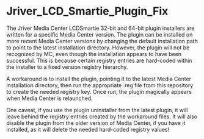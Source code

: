 # Jriver_LCD_Smartie_Plugin_Fix

The Jriver Media Center LCDSmartie 32-bit and 64-bit plugin installers are written for a specific Media Center version. The plugin can be installed on more recent Media Center versions by changing the default installation path to point to the latest installation directory. However, the plugin will not be recognized by MC, even though the installation appears to have been successful. This is because certain registry entries are hard-coded within the installer to a fixed version registry hierarchy.

A workaround is  to install the plugin, pointing it to the latest Media Center installation directory, then run the appropriate .reg file from this repository to create the needed registry key. Once run, the plugin magically appears when Media Center is relaunched.

One caveat, if you use the plugin uninstaller from the latest plugin, it will leave behind the registry entries created by the workaround files. It will also disable the plugin from the older version of Media Center, if you have it installed, as it will delete the needed hard-coded registry values!
